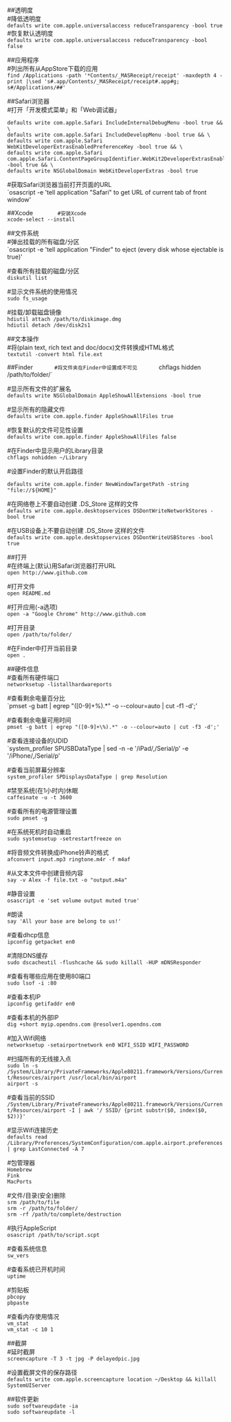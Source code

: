 ##透明度       
#降低透明度       
`defaults write com.apple.universalaccess reduceTransparency -bool true`       
#恢复默认透明度       
`defaults write com.apple.universalaccess reduceTransparency -bool false`       
       
              
##应用程序       
#列出所有从AppStore下载的应用       
`find /Applications -path '*Contents/_MASReceipt/receipt' -maxdepth 4 -print |\sed 's#.app/Contents/_MASReceipt/receipt#.app#g; s#/Applications/##'`       
       
       
##Safari浏览器       
#打开「开发模式菜单」和「Web调试器」       
```
defaults write com.apple.Safari IncludeInternalDebugMenu -bool true && \       
defaults write com.apple.Safari IncludeDevelopMenu -bool true && \       
defaults write com.apple.Safari WebKitDeveloperExtrasEnabledPreferenceKey -bool true && \       
defaults write com.apple.Safari com.apple.Safari.ContentPageGroupIdentifier.WebKit2DeveloperExtrasEnabled -bool true && \       
defaults write NSGlobalDomain WebKitDeveloperExtras -bool true
```       
       
#获取Safari浏览器当前打开页面的URL       
`osascript -e 'tell application "Safari" to get URL of current tab of front window'       
       
       
##Xcode`       
#安装Xcode`       
`xcode-select --install`       
       
       
##文件系统       
#弹出挂载的所有磁盘/分区       
`osascript -e 'tell application "Finder" to eject (every disk whose ejectable is true)'       
       
#查看所有挂载的磁盘/分区       
`diskutil list`       
       
#显示文件系统的使用情况       
`sudo fs_usage`       
       
#挂载/卸载磁盘镜像       
`hdiutil attach /path/to/diskimage.dmg`       
`hdiutil detach /dev/disk2s1`       
       
       
##文本操作       
#将(plain text, rich text and doc/docx)文件转换成HTML格式       
`textutil -convert html file.ext`       
       
       
##Finder`       
#将文件夹在Finder中设置成不可见       
`chflags hidden /path/to/folder/`       
       
#显示所有文件的扩展名       
`defaults write NSGlobalDomain AppleShowAllExtensions -bool true`       
       
#显示所有的隐藏文件       
`defaults write com.apple.finder AppleShowAllFiles true`       
       
#恢复默认的文件可见性设置       
`defaults write com.apple.finder AppleShowAllFiles false`       
       
#在Finder中显示用户的Library目录       
`chflags nohidden ~/Library`       
       
#设置Finder的默认开启路径       
```defaults write com.apple.finder NewWindowTarget -string "PfLo" && \       
defaults write com.apple.finder NewWindowTargetPath -string "file://${HOME}"       
```

#在网络卷上不要自动创建 .DS_Store 这样的文件       
`defaults write com.apple.desktopservices DSDontWriteNetworkStores -bool true`       
       
#在USB设备上不要自动创建 .DS_Store 这样的文件       
`defaults write com.apple.desktopservices DSDontWriteUSBStores -bool true`       
       
       
##打开       
#在终端上(默认)用Safari浏览器打开URL       
`open http://www.github.com`       
       
#打开文件       
`open README.md`       
       
#打开应用(-a选项)       
`open -a "Google Chrome" http://www.github.com`       
       
#打开目录       
`open /path/to/folder/`       
       
#在Finder中打开当前目录       
`open .`       
       
       
##硬件信息       
#查看所有硬件端口       
`networksetup -listallhardwareports`       
       
#查看剩余电量百分比       
`pmset -g batt | egrep "([0-9]+\%).*" -o --colour=auto | cut -f1 -d';'       
       
#查看剩余电量可用时间       
`pmset -g batt | egrep "([0-9]+\%).*" -o --colour=auto | cut -f3 -d';'`       
       
#查看连接设备的UDID       
`system_profiler SPUSBDataType | sed -n -e '/iPad/,/Serial/p' -e '/iPhone/,/Serial/p'       
       
#查看当前屏幕分辨率       
`system_profiler SPDisplaysDataType | grep Resolution`       
       
#禁至系统(在1小时内)休眠       
`caffeinate -u -t 3600`       
       
#查看所有的电源管理设置       
`sudo pmset -g`       
       
#在系统死机时自动重启       
`sudo systemsetup -setrestartfreeze on`       
       
#将音频文件转换成iPhone铃声的格式       
`afconvert input.mp3 ringtone.m4r -f m4af`       
       
#从文本文件中创建音频内容       
`say -v Alex -f file.txt -o "output.m4a"`       
       
#静音设置       
`osascript -e 'set volume output muted true'`       
       
#朗读       
`say 'All your base are belong to us!'`       
       
#查看dhcp信息       
`ipconfig getpacket en0`       
       
#清除DNS缓存       
`sudo dscacheutil -flushcache && sudo killall -HUP mDNSResponder`       
       
#查看有哪些应用在使用80端口       
`sudo lsof -i :80`       
       
#查看本机IP       
`ipconfig getifaddr en0`       
       
#查看本机的外部IP       
`dig +short myip.opendns.com @resolver1.opendns.com`       
       
#加入Wifi网络       
`networksetup -setairportnetwork en0 WIFI_SSID WIFI_PASSWORD`       
       
#扫描所有的无线接入点       
`sudo ln -s /System/Library/PrivateFrameworks/Apple80211.framework/Versions/Current/Resources/airport /usr/local/bin/airport`       
`airport -s`       
       
#查看当前的SSID
`/System/Library/PrivateFrameworks/Apple80211.framework/Versions/Current/Resources/airport -I | awk '/ SSID/ {print substr($0, index($0, $2))}'`       
       
#显示Wifi连接历史       
`defaults read /Library/Preferences/SystemConfiguration/com.apple.airport.preferences | grep LastConnected -A 7`       
       
#包管理器       
`Homebrew`       
`Fink`       
`MacPorts`       
       
#文件/目录(安全)删除       
`srm /path/to/file`       
`srm -r /path/to/folder/`       
`srm -rf /path/to/complete/destruction`       
       
#执行AppleScript       
`osascript /path/to/script.scpt`       
       
#查看系统信息       
`sw_vers`       
       
#查看系统已开机时间       
`uptime`       
       
#剪贴板       
`pbcopy`       
`pbpaste`       
       
#查看内存使用情况       
`vm_stat`       
`vm_stat -c 10 1`       
       
       
##截屏       
#延时截屏       
`screencapture -T 3 -t jpg -P delayedpic.jpg`       
       
#设置截屏文件的保存路径       
`defaults write com.apple.screencapture location ~/Desktop && killall SystemUIServer`       
       
       
##软件更新       
`sudo softwareupdate -ia`       
`sudo softwareupdate -l`

